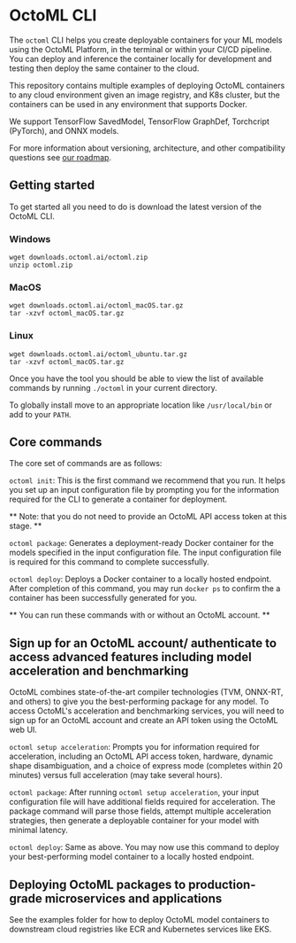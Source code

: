 # OctoML CLI

The `octoml` CLI helps you create deployable containers for your ML models using the OctoML Platform, in the terminal or within your CI/CD pipeline.
You can deploy and inference the container locally for development and testing then deploy the same container to the cloud.

This repository contains multiple examples of deploying OctoML containers to any cloud environment given an image registry,
and K8s cluster, but the containers can be used in any environment that supports Docker.

We support TensorFlow SavedModel, TensorFlow GraphDef, Torchcript (PyTorch), and ONNX models.

For more information about versioning, architecture, and other compatibility questions see [our roadmap](roadmap.md).

## Getting started

To get started all you need to do is download the latest version of the OctoML CLI.

### Windows
```
wget downloads.octoml.ai/octoml.zip
unzip octoml.zip
```

### MacOS
```
wget downloads.octoml.ai/octoml_macOS.tar.gz
tar -xzvf octoml_macOS.tar.gz
```

### Linux

```
wget downloads.octoml.ai/octoml_ubuntu.tar.gz
tar -xzvf octoml_macOS.tar.gz
```

Once you have the tool you should be able to view the list of available commands by running `./octoml` in your current directory.

To globally install move to an appropriate location like `/usr/local/bin` or add to your `PATH`.

## Core commands

The core set of commands are as follows:

`octoml init`: This is the first command we recommend that you run. It helps you set up an input configuration file by prompting you for the information required for the CLI to generate a container for deployment.

** Note: that you do not need to provide an OctoML API access token at this stage. **

`octoml package`: Generates a deployment-ready Docker container for the models specified in the input configuration file. The input configuration file is required for this command to complete successfully.

`octoml deploy`: Deploys a Docker container to a locally hosted endpoint. After completion of this command, you may run `docker ps` to confirm the a container has been successfully generated for you.

** You can run these commands with or without an OctoML account. **

## Sign up for an OctoML account/ authenticate to access advanced features including model acceleration and benchmarking
OctoML combines state-of-the-art compiler technologies (TVM, ONNX-RT, and others) to give you the best-performing package for any model. To access OctoML's acceleration and benchmarking services, you will need to sign up for an OctoML account and create an API token using the OctoML web UI.

`octoml setup acceleration`: Prompts you for information required for acceleration, including an OctoML API access token, hardware, dynamic shape disambiguation, and a choice of express mode (completes within 20 minutes) versus full acceleration (may take several hours).

`octoml package`: After running `octoml setup acceleration`, your input configuration file will have additional fields required for acceleration. The package command will parse those fields, attempt multiple acceleration strategies, then generate a deployable container for your model with minimal latency.

`octoml deploy`: Same as above. You may now use this command to deploy your best-performing model container to a locally hosted endpoint.

## Deploying OctoML packages to production-grade microservices and applications

See the examples folder for how to deploy OctoML model containers to downstream cloud registries like ECR and Kubernetes services like EKS.
